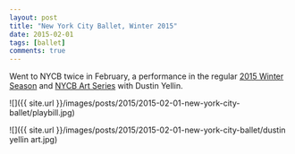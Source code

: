 ```yaml
---
layout: post
title: "New York City Ballet, Winter 2015"
date: 2015-02-01
tags: [ballet]
comments: true
---
```

Went to NYCB twice in February, a performance in the regular [2015 Winter Season](http://www.nycballet.com/Season-Tickets/Winter-2015.aspx
) and [NYCB Art Series](http://www.nycballet.com/Season-Tickets/NYCB-ART-SERIES.aspx) with Dustin Yellin.

![]({{ site.url }}/images/posts/2015/2015-02-01-new-york-city-ballet/playbill.jpg)

![]({{ site.url }}/images/posts/2015/2015-02-01-new-york-city-ballet/dustin yellin art.jpg)
